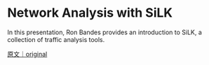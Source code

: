 
# Network Analysis with SiLK

In this presentation, Ron Bandes provides an introduction to SiLK, a collection of traffic analysis tools.

[原文｜original](https://insights.sei.cmu.edu/library/network-analysis-with-silk/)
        